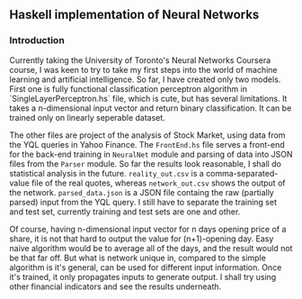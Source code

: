 <h2>Haskell implementation of Neural Networks</h2>
<h3>Introduction</h3>
Currently taking the University of Toronto's Neural Networks Coursera course, I was keen to try to take my first steps into the world
of machine learning and artificial intelligence. So far, I have created only two models. First one is fully functional classification 
perceptron algorithm in `SingleLayerPerceptron.hs` file, which is cute, but has several limitations. It takes a n-dimensional input vector and return binary classification.
It can be trained only on linearly seperable dataset.


The other files are project of the analysis of Stock Market, using data from the YQL queries in Yahoo Finance. The `FrontEnd.hs` file 
serves a front-end for the back-end training in `NeuralNet` module and parsing of data into JSON files from the `Parser` module. So far the results 
look reasonable, I shall do statistical analysis in the future. `reality_out.csv` is a comma-separated-value file of the real quotes, whereas 
`network_out.csv` shows the output of the network. `parsed_data.json` is a JSON file containg the raw (partially parsed) input from the YQL query.
I still have to separate the training set and test set, currently training and test sets are one and other.


Of course, having n-dimensional input vector for n days opening price of a share, it is not that hard to output the value for (n+1)-opening day. 
Easy naive algorithm would be to average all of the days, and the result would not be that far off. But what is network unique in, compared to the 
simple algorithm is it's general, can be used for different input information. Once it's trained, it only propagates inputs to generate output. 
I shall try using other financial indicators and see the results underneath.

